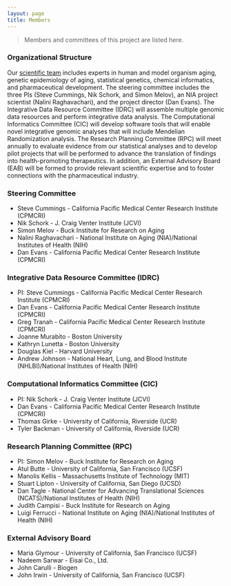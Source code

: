 ```yaml
---
layout: page
title: Members
---
```


> Members and committees of this project are listed here.

### Organizational Structure

Our [scientific team](http://www.longevitygenomics.org/members) includes experts in human and model organism aging, genetic epidemiology of aging, statistical genetics, chemical informatics, and pharmaceutical development. The steering committee includes the three PIs (Steve Cummings, Nik Schork, and Simon Melov), an NIA project scientist (Nalini Raghavachari), and the project director (Dan Evans). The Integrative Data Resource Committee (IDRC) will assemble multiple genomic data resources and perform integrative data analysis. The Computational Informatics Committee (CIC) will develop software tools that will enable novel integrative genomic analyses that will include Mendelian Randomization analysis. The Research Planning Committee (RPC) will meet annually to evaluate evidence from our statistical analyses and to develop pilot projects that will be performed to advance the translation of findings into health-promoting therapeutics. In addition, an External Advisory Board (EAB) will be formed to provide relevant scientific expertise and to foster connections with the pharmaceutical industry.

### Steering Committee
* Steve Cummings - California Pacific Medical Center Research Institute (CPMCRI)
* Nik Schork - J. Craig Venter Institute (JCVI)
* Simon Melov - Buck Institute for Research on Aging
* Nalini Raghavachari - National Institute on Aging (NIA)/National Institutes of Health (NIH)
* Dan Evans - California Pacific Medical Center Research Institute (CPMCRI)

### Integrative Data Resource Committee (IDRC)
* PI: Steve Cummings - California Pacific Medical Center Research Institute (CPMCRI)
* Dan Evans - California Pacific Medical Center Research Institute (CPMCRI)
* Greg Tranah - California Pacific Medical Center Research Institute (CPMCRI)
* Joanne Murabito - Boston University
* Kathryn Lunetta - Boston University
* Douglas Kiel - Harvard University
* Andrew Johnson - National Heart, Lung, and Blood Institute (NHLBI)/National Institutes of Health (NIH)

### Computational Informatics Committee (CIC)
* PI: Nik Schork - J. Craig Venter Institute (JCVI)
* Dan Evans - California Pacific Medical Center Research Institute (CPMCRI)
* Thomas Girke - University of California, Riverside (UCR)
* Tyler Backman - University of California, Riverside (UCR)

### Research Planning Committee (RPC)
* PI: Simon Melov - Buck Institute for Research on Aging
* Atul Butte - University of California, San Francisco (UCSF)
* Manolis Kellis - Massachusetts Institute of Technology (MIT)
* Stuart Lipton - University of California, San Diego (UCSD)
* Dan Tagle - National Center for Advancing Translational Sciences (NCATS)/National Institutes of Health (NIH)
* Judith Campisi - Buck Institute for Research on Aging
* Luigi Ferrucci - National Institute on Aging (NIA)/National Institutes of Health (NIH)

### External Advisory Board
* Maria Glymour - University of California, San Francisco (UCSF)
* Nadeem Sarwar - Eisai Co., Ltd.
* John Carulli - Biogen
* John Irwin - University of California, San Francisco (UCSF)
